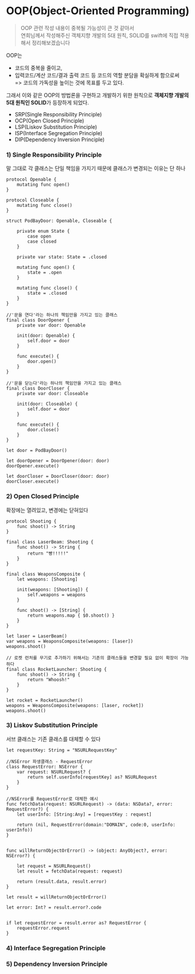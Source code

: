 # OOP(Object-Oriented Programming)

> OOP 관련 작성 내용이 중복될 가능성이 큰 것 같아서  
연희님께서 작성해주신 객체지향 개발의 5대 원칙, SOLID를 swift에 직접 적용해서 정리해보겠습니다

OOP는 
- 코드의 중복을 줄이고, 
- 입력코드/계산 코드/결과 출력 코드 등 코드의 역할 분담을 확실하게 함으로써   
=> 코드의 가독성을 높이는 것에 목표를 두고 있다.

그래서 이와 같은 OOP의 방법론을 구현하고 개발하기 위한 원칙으로 **객체지향 개발의 5대 원칙인 SOLID**가 등장하게 되었다.
- SRP(Single Responsibility Principle)
- OCP(Open Closed Principle)
- LSP(Liskov Substitution Principle)
- ISP(Interface Segregation Principle)
- DIP(Dependency Inversion Principle)

### 1) Single Responsibility Principle
말 그대로 각 클래스는 단일 책임을 가지기 때문에 클래스가 변경되는 이유는 단 하나  

```
protocol Openable {
    mutating func open()
}

protocol Closeable {
    mutating func close()
}

struct PodBayDoor: Openable, Closeable {

    private enum State {
        case open
        case closed
    }

    private var state: State = .closed

    mutating func open() {
        state = .open
    }

    mutating func close() {
        state = .closed
    }
}

//'문을 연다'라는 하나의 책임만을 가지고 있는 클래스
final class DoorOpener {
    private var door: Openable

    init(door: Openable) {
        self.door = door
    }

    func execute() {
        door.open()
    }
}

//'문을 닫는다'라는 하나의 책임만을 가지고 있는 클래스
final class DoorCloser {
    private var door: Closeable

    init(door: Closeable) {
        self.door = door
    }

    func execute() {
        door.close()
    }
}

let door = PodBayDoor()

let doorOpener = DoorOpener(door: door)
doorOpener.execute()

let doorCloser = DoorCloser(door: door)
doorCloser.execute()

```

### 2) Open Closed Principle
확장에는 열려있고, 변경에는 닫혀있다

```
protocol Shooting {
    func shoot() -> String
}

final class LaserBeam: Shooting {
    func shoot() -> String {
        return "빵!!!!!"
    }
}

final class WeaponsComposite {
    let weapons: [Shooting]

    init(weapons: [Shooting]) {
        self.weapons = weapons
    }

    func shoot() -> [String] {
        return weapons.map { $0.shoot() }
    }
}

let laser = LaserBeam()
var weapons = WeaponsComposite(weapons: [laser])
weapons.shoot()

// 로켓 런처를 무기로 추가하기 위해서는 기존의 클래스들을 변경할 필요 없이 확장이 가능하다
final class RocketLauncher: Shooting {
    func shoot() -> String {
        return "Whoosh!"
    }
}

let rocket = RocketLauncher()
weapons = WeaponsComposite(weapons: [laser, rocket])
weapons.shoot()
```

### 3) Liskov Substitution Principle
서브 클래스는 기존 클래스를 대체할 수 있다  

```
let requestKey: String = "NSURLRequestKey"

//NSError 파생클래스 - RequestError
class RequestError: NSError {
    var request: NSURLRequest? {
        return self.userInfo[requestKey] as? NSURLRequest
    }
}

//NSError를 RequestError로 대체한 예시
func fetchData(request: NSURLRequest) -> (data: NSData?, error: RequestError?) {
    let userInfo: [String:Any] = [requestKey : request]

    return (nil, RequestError(domain:"DOMAIN", code:0, userInfo: userInfo))
}


func willReturnObjectOrError() -> (object: AnyObject?, error: NSError?) {

    let request = NSURLRequest()
    let result = fetchData(request: request)

    return (result.data, result.error)
}

let result = willReturnObjectOrError()

let error: Int? = result.error?.code


if let requestError = result.error as? RequestError {
    requestError.request
}
```

### 4) Interface Segregation Principle

### 5) Dependency Inversion Principle

